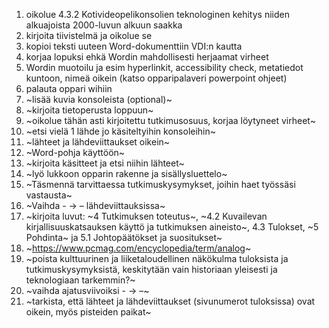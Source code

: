 1. oikolue 4.3.2 Kotivideopelikonsolien teknologinen kehitys niiden alkuajoista 2000-luvun alkuun saakka
2. kirjoita tiivistelmä ja oikolue se
3. kopioi teksti uuteen Word-dokumenttiin VDI:n kautta
4. korjaa lopuksi ehkä Wordin mahdollisesti herjaamat virheet
5. Wordin muotoilu ja esim hyperlinkit, accessibility check, metatiedot kuntoon, nimeä oikein (katso opparipalaveri powerpoint ohjeet)
6. palauta oppari wihiin
7. ~lisää kuvia konsoleista (optional)~
8. ~kirjoita tietoperusta loppuun~
9. ~oikolue tähän asti kirjoitettu tutkimusosuus, korjaa löytyneet virheet~
10. ~etsi vielä 1 lähde jo käsiteltyihin konsoleihin~
11. ~lähteet ja lähdeviittaukset oikein~
12. ~Word-pohja käyttöön~
13. ~kirjoita käsitteet ja etsi niihin lähteet~
14. ~lyö lukkoon opparin rakenne ja sisällysluettelo~
15. ~Täsmennä tarvittaessa tutkimuskysymykset, joihin haet työssäsi vastausta~
16. ~Vaihda - -> –  lähdeviittauksissa~
17. ~kirjoita luvut: ~4 Tutkimuksen toteutus~, ~4.2 Kuvailevan kirjallisuuskatsauksen käyttö ja tutkimuksen aineisto~, 4.3 Tulokset, ~5 Pohdinta~ ja 5.1 Johtopäätökset ja suositukset~
18. ~https://www.pcmag.com/encyclopedia/term/analog~
19. ~poista kulttuurinen ja liiketaloudellinen näkökulma tuloksista ja tutkimuskysymyksistä, keskitytään vain historiaan yleisesti ja teknologiaan tarkemmin?~
20. ~vaihda ajatusviivoiksi - -> –~
21. ~tarkista, että lähteet ja lähdeviittaukset (sivunumerot tuloksissa) ovat oikein, myös pisteiden paikat~
